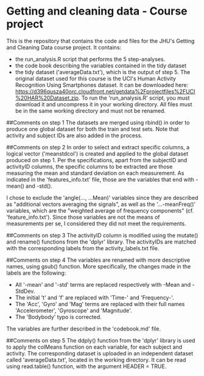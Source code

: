 # Getting and cleaning data - Course project
This is the repository that contains the code and files for the JHU's Getting and Cleaning Data course project. It contains:
- the run_analysis.R script that performs the 5 step-analyses.
- the code book describing the variables contained in the tidy dataset
- the tidy dataset ('averageData.txt'), which is the output of step 5.
The original dataset used for this course is the UCI's Human Activity Recognition Using Smartphones dataset. It can be downloaded here: https://d396qusza40orc.cloudfront.net/getdata%2Fprojectfiles%2FUCI%20HAR%20Dataset.zip.
To run the 'run_analysis.R' script, you must download it and uncompress it in your working directory. All files must be in the same working directory and must not be renamed.

##Comments on step 1
The datasets are merged using rbind() in order to produce one global dataset for both the train and test sets. Note that activity and subject IDs are also added in the process.

##Comments on step 2
In order to select and extract specific columns, a logical vector ('meanstdcol') is created and applied to the global dataset produced on step 1. Per the specifications, apart from the subjectID and activityID columns, the specific columns to be extracted are those measuring the mean and standard deviation on each measurement. As indicated in the 'features_info.txt' file, those are the variables that end with -mean() and -std(). 

I chose to exclude the 'angle(..., ...Mean)' variables since they are described as "additional vectors averaging the signals", as well as the '...-meanFreq()'  variables, which are the "weighted average of frequency components" (cf. 'feature_info.txt'). Since those variables are not the means of measurements per se, I considered they did not meet the requirements.

##Comments on step 3
The activityID column is modified using the mutate() and rename() functions from the 'dplyr' library. The activityIDs are matched with the corresponding labels from the activity_labels.txt file.

##Comments on step 4
The variables are renamed with more descriptive names, using gsub() function. More specifically, the changes made in the labels are the following:
- All '-mean' and '-std' terms are replaced respectively with -Mean and -StdDev. 
- The initial 't' and 'f' are replaced with 'Time-' and 'Frequency-'.
- The 'Acc', 'Gyro' and 'Mag' terms are replaced with their full names 'Accelerometer', 'Gyroscope' and 'Magnitude'.
- The 'Bodybody' typo is corrected.

The variables are further described in the 'codebook.md' file.

##Comments on step 5
The ddply() function from the 'dplyr' library is used to apply the colMeans function on each variable, for each subject and activity. The corresponding dataset is uploaded in an independent dataset called 'averageData.txt', located in the working directory. It can be read using read.table() function, with the argument HEADER = TRUE.
